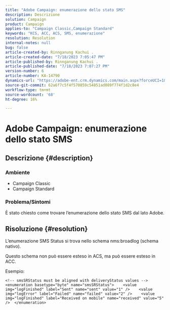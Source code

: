 ```yaml
---
title: "Adobe Campaign: enumerazione dello stato SMS"
description: Descrizione
solution: Campaign
product: Campaign
applies-to: "Campaign Classic,Campaign Standard"
keywords: "KCS, ACC, ACS, SMS, enumerazione"
resolution: Resolution
internal-notes: null
bug: false
article-created-by: Rinnganung Kachui .
article-created-date: "7/18/2023 7:05:47 PM"
article-published-by: Rinnganung Kachui .
article-published-date: "7/18/2023 7:07:27 PM"
version-number: 6
article-number: KA-14790
dynamics-url: "https://adobe-ent.crm.dynamics.com/main.aspx?forceUCI=1&pagetype=entityrecord&etn=knowledgearticle&id=467a0e16-9e25-ee11-9cbd-6045bd006b4b"
source-git-commit: 62a6f7c5f4f570859c54851ad089f774f1d2c8e4
workflow-type: tm+mt
source-wordcount: '68'
ht-degree: 16%

---
```


# Adobe Campaign: enumerazione dello stato SMS

## Descrizione {#description}




### Ambiente



- Campaign Classic
- Campaign Standard




### Problema/Sintomi



È stato chiesto come trovare l’enumerazione dello stato SMS dal lato Adobe.


## Risoluzione {#resolution}


L’enumerazione SMS Status si trova nello schema nms:broadlog (schema nativo).

Questo schema non può essere esteso in ACS, ma può essere esteso in ACC.

Esempio:


```
<!-- smsSRStatus must be aligned with deliveryStatus values -->  <enumeration basetype="byte" name="smsSRStatus">    <value img="logFinished" label="Sent" name="sent" value="1" />    <value img="logError" label="Failed" name="failed" value="2" />    <value img="logFinished" label="Received on mobile" name="received" value="5" />  </enumeration>
```



